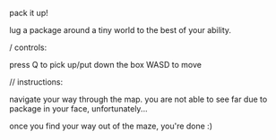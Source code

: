 pack it up!

lug a package around a tiny world to the best of your ability.

/ controls:

press Q to pick up/put down the box
WASD to move

// instructions:

navigate your way through the map. you are not able to see far due to package in your face, unfortunately...

once you find your way out of the maze, you're done :)
